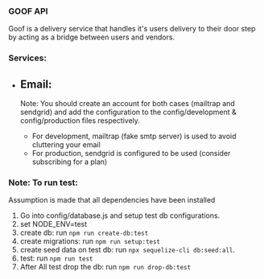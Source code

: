 ### **GOOF API**
Goof is a delivery service that handles it's users delivery to their door step by acting as a bridge between users and vendors.

### Services:
 - ## Email:
    Note: You should create an account for both cases (mailtrap and sendgrid) and add the configuration to the config/development & config/production files respectively.
    
    - For development, mailtrap (fake smtp server) is used to avoid cluttering your email
    - For production, sendgrid is configured to be used (consider subscribing for a plan)


### Note: To run test:

Assumption is made that all dependencies have been installed

1. Go into config/database.js and setup test db configurations.
2. set NODE_ENV=test
3. create db: run `npm run create-db:test`
4. create migrations: run `npm run setup:test`
5. create seed data on test db: run `npx sequelize-cli db:seed:all`.
6. test: run `npm run test`
7. After All test drop the db: run `npm run drop-db:test`